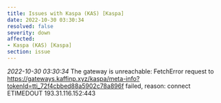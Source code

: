 ```yaml
---
title: Issues with Kaspa (KAS) [Kaspa]
date: 2022-10-30 03:30:34
resolved: false
severity: down
affected:
- Kaspa (KAS) [Kaspa]
section: issue
---
```


*2022-10-30 03:30:34* The gateway is unreachable: FetchError request to https://gateways.kaffinp.xyz/kaspa/meta-info?tokenId=tti_72f4cbbed88a5902c78a896f failed, reason: connect ETIMEDOUT 193.31.116.152:443